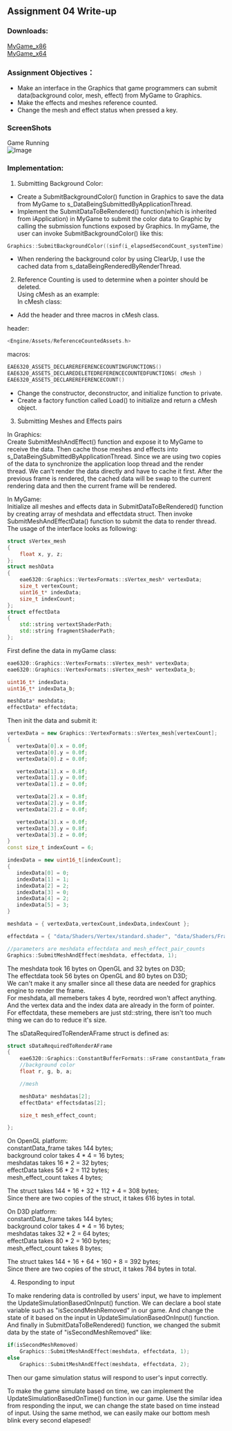 
## Assignment 04 Write-up

### Downloads: 
[MyGame_x86](https://github.com/XingnanChen/Engineer2/blob/master/Assignment04/MyGame_OpenGL.zip?raw=true)  
[MyGame_x64](https://github.com/XingnanChen/Engineer2/blob/master/Assignment04/MyGame_D3D.zip?raw=true)


### Assignment Objectives：
- Make an interface in the Graphics that game programmers can submit data(background color, mesh, effect) from MyGame to Graphics.  
- Make the effects and meshes reference counted.  
- Change the mesh and effect status when pressed a key.  


### ScreenShots
Game Running  
![Image](Assignment04/gamerunning.gif)  
 
### Implementation:
1. Submitting Background Color:  
- Create a SubmitBackgroundColor() function in Graphics to save the data from MyGame to s_DataBeingSubmittedByApplicationThread.   
- Implement the SubmitDataToBeRendered() function(which is inherited from iApplication) in MyGame to submit the color data to Graphic by calling the submission functions exposed by Graphics. 
In myGame, the user can invoke SubmitBackgroundColor() like this:

```cpp
Graphics::SubmitBackgroundColor((sinf(i_elapsedSecondCount_systemTime) + 1) / 2,(1 + cosf(i_elapsedSecondCount_systemTime)) / 2,0.f, 1);   
```  
- When rendering the background color by using ClearUp, I use the cached data from s_dataBeingRenderedByRenderThread.   

2. Reference Counting is used to determine when a pointer should be deleted.  
Using cMesh as an example:   
In cMesh class:   
- Add the header and three macros in cMesh class.  

header:  

```cpp
<Engine/Assets/ReferenceCountedAssets.h>  
```

macros:  
```cpp
EAE6320_ASSETS_DECLAREREFERENCECOUNTINGFUNCTIONS()  
EAE6320_ASSETS_DECLAREDELETEDREFERENCECOUNTEDFUNCTIONS( cMesh )  
EAE6320_ASSETS_DECLAREREFERENCECOUNT()  
```

- Change the constructor, deconstructor, and initialize function to private.  
- Create a factory function called Load() to initialize and return a cMesh object.   

3. Submitting Meshes and Effects pairs  

In Graphics:  
Create SubmitMeshAndEffect() function and expose it to MyGame to receive the data. Then cache those meshes and effects into s_DataBeingSubmittedByApplicationThread. Since we are using two copies of the data to synchronize the application loop thread and the render thread. We can’t render the data directly and have to cache it first. After the previous frame is rendered, the cached data will be swap to the current rendering data and then the current frame will be rendered.  

In MyGame:  
Initialize all meshes and effects data in SubmitDataToBeRendered() function by creating array of meshdata and effectdata struct. Then invoke SubmitMeshAndEffectData() function to submit the data to render thread. The usage of the interface looks as following:  
```cpp
struct sVertex_mesh  
{  
	float x, y, z;  
}; 
struct meshData
{
	eae6320::Graphics::VertexFormats::sVertex_mesh* vertexData;
	size_t vertexCount;
	uint16_t* indexData;
	size_t indexCount;
}; 
struct effectData
{
	std::string vertextShaderPath;
	std::string fragmentShaderPath;
};
```
First define the data in myGame class:  
 ```cpp
eae6320::Graphics::VertexFormats::sVertex_mesh* vertexData;
eae6320::Graphics::VertexFormats::sVertex_mesh* vertexData_b;

uint16_t* indexData;
uint16_t* indexData_b;

meshData* meshdata;
effectData* effectdata;
```
Then init the data and submit it:  
 ```cpp
vertexData = new Graphics::VertexFormats::sVertex_mesh[vertexCount];
{
	vertexData[0].x = 0.0f;
	vertexData[0].y = 0.0f;
	vertexData[0].z = 0.0f;

	vertexData[1].x = 0.8f;
	vertexData[1].y = 0.0f;
	vertexData[1].z = 0.0f;

	vertexData[2].x = 0.8f;
	vertexData[2].y = 0.8f;
	vertexData[2].z = 0.0f;

	vertexData[3].x = 0.0f;
	vertexData[3].y = 0.8f;
	vertexData[3].z = 0.0f;
}
const size_t indexCount = 6;

indexData = new uint16_t[indexCount];
{
	indexData[0] = 0;
	indexData[1] = 1;
	indexData[2] = 2;
	indexData[3] = 0;
	indexData[4] = 2;
	indexData[5] = 3;
}

meshdata = { vertexData,vertexCount,indexData,indexCount };

effectdata = { "data/Shaders/Vertex/standard.shader", "data/Shaders/Fragment/myShader.shader" };

//parameters are meshdata effectdata and mesh_effect_pair_counts
Graphics::SubmitMeshAndEffect(meshdata, effectdata, 1);
```  
The meshdata took 16 bytes on OpenGL and 32 bytes on D3D;  
The effectdata took 56 bytes on OpenGL and 80 bytes on D3D;  
We can't make it any smaller since all these data are needed for graphics engine to render the frame.  
For meshdata, all memebers takes 4 byte, reordred won't affect anything. And the vertex data and the index data are already in the form of pointer.  
For effectdata, these memebers are just std::string, there isn't too much thing we can do to reduce it's size.  

The sDataRequiredToRenderAFrame struct is defined as:  
```cpp
struct sDataRequiredToRenderAFrame
{
	eae6320::Graphics::ConstantBufferFormats::sFrame constantData_frame;
	//background color
	float r, g, b, a;

	//mesh

	meshData* meshdatas[2];
	effectData* effectsdatas[2];

	size_t mesh_effect_count;

};
```

On OpenGL platform:  
constantData_frame takes 144 bytes;  
background color takes 4 * 4 = 16 bytes;  
meshdatas takes 16 * 2 = 32 bytes;  
effectData takes 56 * 2 = 112 bytes;  
mesh_effect_count takes 4 bytes;  

The struct takes 144 + 16 + 32 + 112 + 4 = 308 bytes;  
Since there are two copies of the struct, it takes 616 bytes in total.  

On D3D platform:  
constantData_frame takes 144 bytes;  
background color takes 4 * 4 = 16 bytes;  
meshdatas takes 32 * 2 = 64 bytes;  
effectData takes 80 * 2 = 160 bytes;  
mesh_effect_count takes 8 bytes;  

The struct takes 144 + 16 + 64 + 160 + 8 = 392 bytes;  
Since there are two copies of the struct, it takes 784 bytes in total.  

4. Responding to input  

To make rendering data is controlled by users' input, we have to implement the UpdateSimulationBasedOnInput() function. We can declare a bool state variable such as "isSecondMeshRemoved" in our game. And change the state of it based on the input in UpdateSimulationBasedOnInput() function. And finally in SubmitDataToBeRendered() function,
we changed the submit data by the state of "isSecondMeshRemoved" like:  
```cpp
if(isSecondMeshRemoved)
	Graphics::SubmitMeshAndEffect(meshdata, effectdata, 1);
else
	Graphics::SubmitMeshAndEffect(meshdata, effectdata, 2);
```
Then our game simulation status will respond to user's input correctly.  

To make the game simulate based on time, we can implement the UpdateSimulationBasedOnTime() function in our game. Use the similar idea from responding the input, we can change the state based on time instead of input. Using the same method, we can easily make our bottom mesh blink every second elapesed!  
